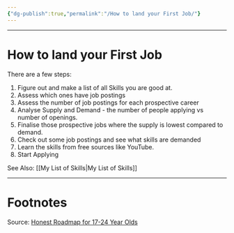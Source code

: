 ```yaml
---
{"dg-publish":true,"permalink":"/How to land your First Job/"}
---
```



---
# How to land your First Job
There are a few steps:
1. Figure out and make a list of all Skills you are good at.
2. Assess which ones have job postings
3. Assess the number of job postings for each prospective career
4. Analyse Supply and Demand - the number of people applying vs number of openings.
5. Finalise those prospective jobs where the supply is lowest compared to demand.
6. Check out some job postings and see what skills are demanded
7. Learn the skills from free sources like YouTube.
8. Start Applying

See Also:
[[My List of Skills\|My List of Skills]]


---
# Footnotes
Source: [Honest Roadmap for 17-24 Year Olds](https://youtu.be/_IzDpyFdXpE?feature=shared)
